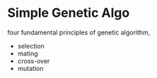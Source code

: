 # Simple Genetic Algo

four fundamental principles of genetic algorithm,

- selection 
- mating 
- cross-over 
- mutation